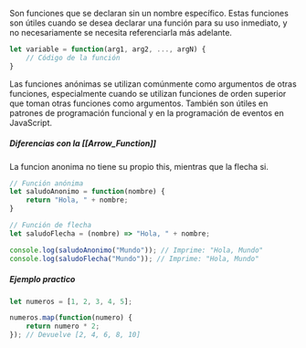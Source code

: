 Son funciones que se declaran sin un nombre específico. Estas funciones son útiles cuando se desea declarar una función para su uso inmediato, y no necesariamente se necesita referenciarla más adelante.
```javascript
let variable = function(arg1, arg2, ..., argN) {
    // Código de la función
}
```

Las funciones anónimas se utilizan comúnmente como argumentos de otras funciones, especialmente cuando se utilizan funciones de orden superior que toman otras funciones como argumentos. También son útiles en patrones de programación funcional y en la programación de eventos en JavaScript.

##### Diferencias con la [[Arrow_Function]]
La funcion anonima no tiene su propio this, mientras que la flecha si.
```javascript
// Función anónima
let saludoAnonimo = function(nombre) {
    return "Hola, " + nombre;
}

// Función de flecha
let saludoFlecha = (nombre) => "Hola, " + nombre;

console.log(saludoAnonimo("Mundo")); // Imprime: "Hola, Mundo"
console.log(saludoFlecha("Mundo")); // Imprime: "Hola, Mundo"
```

##### Ejemplo practico
```javascript
let numeros = [1, 2, 3, 4, 5];

numeros.map(function(numero) {
    return numero * 2;
}); // Devuelve [2, 4, 6, 8, 10]
```